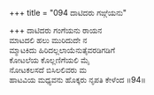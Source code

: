 +++
title = "094 ದಾಟಿದರು ಗಙ್ಗೆಯನು"

+++
ದಾಟಿದರು ಗಂಗೆಯನು ರಾಯನ   
ಮಾಟದಲಿ ಹಲು ಮುರಿದುದೇ ನ  
ಮ್ಮಾಟಕಿದು ಹಿರಿದಲ್ಲಲಾಯೆನುತೈವರಡಿಗಡಿಗೆ   
ಕೋಟಲೆಯ ಕೊಲ್ಲಣಿಗೆಯಲಿ ಮೈ  
ನೋಟಕಲಸದೆ ಬಿಸಿಲಲಿವರು ಮ  
ಹಾಟವಿಯ ಮಧ್ಯವನು ಹೊಕ್ಕರು ನೃಪತಿ ಕೇಳೆಂದ     ॥94॥
